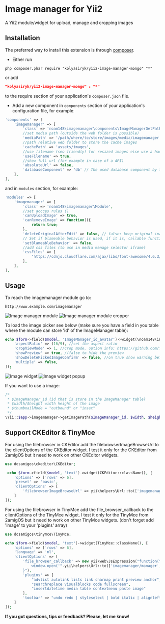 Image manager for Yii2
========================

A Yii2 module/widget for upload, manage and cropping images

Installation
------------
The preferred way to install this extension is through [composer](http://getcomposer.org/download/).

* Either run

```
php composer.phar require "kolyasiryk/yii2-image-manager-mongo" "*" 
```
or add

```json
"kolyasiryk/yii2-image-manager-mongo" : "*"
```

to the require section of your application's `composer.json` file.

* Add a new component in `components` section of your application's configuration file, for example:

```php
'components' => [
    'imagemanager' => [
		'class' => 'noam148\imagemanager\components\ImageManagerGetPath',
		//set media path (outside the web folder is possible)
		'mediaPath' => '/path/where/to/store/images/media/imagemanager',
		//path relative web folder to store the cache images
		'cachePath' => 'assets/images',
		//use filename (seo friendly) for resized images else use a hash
		'useFilename' => true,
		//show full url (for example in case of a API)
		'absoluteUrl' => false,
		'databaseComponent' => 'db' // The used database component by the image manager, this defaults to the Yii::$app->db component
	],
],
```

and in `modules` section, for example:

```php
'modules' => [
	'imagemanager' => [
		'class' => 'noam148\imagemanager\Module',
		//set accces rules ()
		'canUploadImage' => true,
		'canRemoveImage' => function(){
			return true;
		},
		'deleteOriginalAfterEdit' => false, // false: keep original image after edit. true: delete original image after edit
		// Set if blameable behavior is used, if it is, callable function can also be used
		'setBlameableBehavior' => false,
		//add css files (to use in media manage selector iframe)
		'cssFiles' => [
			'https://cdnjs.cloudflare.com/ajax/libs/font-awesome/4.6.3/css/font-awesome.min.css',
		],
	],
],
```

Usage
-----
To reach the imagemanager module go to:
```
http://www.example.com/imagemanager
```
![Image manager module](/docs/images/img_doc-image-manager.jpg)
![Image manager module cropper](/docs/images/img_doc-image-manager-crop.jpg)

To load the image picker see below (make sure you have a field in you table where the module can store 'id' of the ImageManager table):

```php
echo $form->field($model, 'ImageManager_id_avatar')->widget(\noam148\imagemanager\widgets\ImageManagerInput::className(), [
	'aspectRatio' => (16/9), //set the aspect ratio
    'cropViewMode' => 1, //crop mode, option info: https://github.com/fengyuanchen/cropper/#viewmode
	'showPreview' => true, //false to hide the preview
	'showDeletePickedImageConfirm' => false, //on true show warning before detach image
	'multiple' => false,
]);
```
![Image widget](/docs/images/img_doc-image-widget.jpg)
![Image widget popup](/docs/images/img_doc-image-widget-popup.jpg)

If you want to use a image:

```php
/*
 * $ImageManager_id (id that is store in the ImageManager table)
 * $width/$height width height of the image
 * $thumbnailMode = "outbound" or "inset"
 */
\Yii::$app->imagemanager->getImagePath($ImageManager_id, $width, $height,$thumbnailMode)
```

Support CKEditor & TinyMce
-----
For using the filebrowser in CKEditor add the filebrowserImageBrowseUrl to the clientOptions of the CKEditor widget. I test it only for the CKEditor from 2amigOS but it need to work on other CKEditor widgets.

```php
use dosamigos\ckeditor\CKEditor;

 echo $form->field($model, 'text')->widget(CKEditor::className(), [
	'options' => ['rows' => 6],
	'preset' => 'basic',
	'clientOptions' => [
		'filebrowserImageBrowseUrl' => yii\helpers\Url::to(['imagemanager/manager', 'view-mode'=>'iframe', 'select-type'=>'ckeditor']),
	]
]);
```

For using the filebrowser in TinyMce add the file_browser_callback to the clientOptions of the TinyMce widget. I test it only for the TinyMce from 2amigOS but it need to work on other TinyMce widgets. (don't forget add 'image' to your 'plugins' array)

```php
use dosamigos\tinymce\TinyMce;

echo $form->field($model, 'text')->widget(TinyMce::className(), [
	'options' => ['rows' => 6],
	'language' => 'nl',
	'clientOptions' => [
		'file_browser_callback' => new yii\web\JsExpression("function(field_name, url, type, win) {
			window.open('".yii\helpers\Url::to(['imagemanager/manager', 'view-mode'=>'iframe', 'select-type'=>'tinymce'])."&tag_name='+field_name,'','width=800,height=540 ,toolbar=no,status=no,menubar=no,scrollbars=no,resizable=no');
		}"),
		'plugins' => [
			"advlist autolink lists link charmap print preview anchor",
			"searchreplace visualblocks code fullscreen",
			"insertdatetime media table contextmenu paste image"
		],
		'toolbar' => "undo redo | styleselect | bold italic | alignleft aligncenter alignright alignjustify | bullist numlist outdent indent | link image"
	]
]);
```	

**If you got questions, tips or feedback? Please, let me know!**